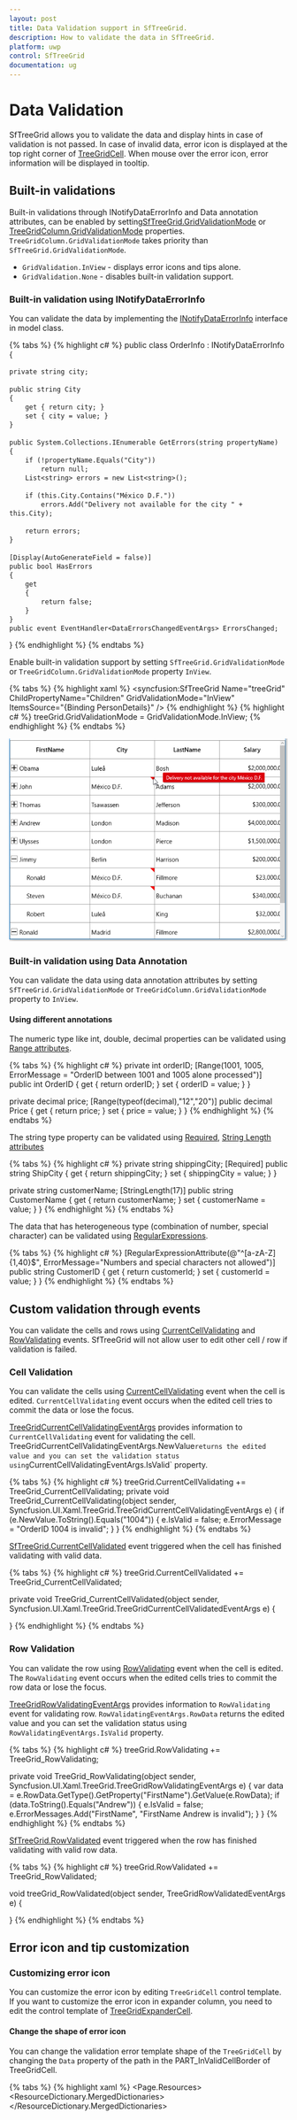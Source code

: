 ```yaml
---
layout: post
title: Data Validation support in SfTreeGrid.
description: How to validate the data in SfTreeGrid.
platform: uwp
control: SfTreeGrid
documentation: ug
---
```


# Data Validation

SfTreeGrid allows you to validate the data and display hints in case of validation is not passed. In case of invalid data, error icon is displayed at the top right corner of [TreeGridCell](https://help.syncfusion.com/cr/cref_files/uwp/sfdatagrid/frlrfSyncfusionUIXamlTreeGridTreeGridCellClassTopic.html). When mouse over the error icon, error information will be displayed in tooltip.

## Built-in validations

Built-in validations through INotifyDataErrorInfo and Data annotation attributes, can be enabled by setting[SfTreeGrid.GridValidationMode](https://help.syncfusion.com/cr/cref_files/uwp/sfdatagrid/frlrfSyncfusionUIXamlGridSfGridBaseClassGridValidationModeTopic.html) or [TreeGridColumn.GridValidationMode](https://help.syncfusion.com/cr/cref_files/uwp/sfdatagrid/frlrfSyncfusionUIXamlGridGridColumnBaseClassGridValidationModeTopic.html) properties. `TreeGridColumn.GridValidationMode` takes priority than ` SfTreeGrid.GridValidationMode`.

* `GridValidation.InView` - displays error icons and tips alone.
* `GridValidation.None` - disables built-in validation support.

### Built-in validation using INotifyDataErrorInfo

You can validate the data by implementing the [INotifyDataErrorInfo](https://msdn.microsoft.com/en-us/library/system.componentmodel.inotifydataerrorinfo(v=vs.110).aspx) interface in model class.

{% tabs %}
{% highlight c# %}
public class OrderInfo : INotifyDataErrorInfo
{

    private string city;

    public string City
    {
        get { return city; }
        set { city = value; }
    }

    public System.Collections.IEnumerable GetErrors(string propertyName)
    {
        if (!propertyName.Equals("City"))
            return null;
        List<string> errors = new List<string>();    

        if (this.City.Contains("México D.F."))
            errors.Add("Delivery not available for the city " + this.City);

        return errors;
    }

    [Display(AutoGenerateField = false)]
    public bool HasErrors
    {
        get
        {            
            return false;
        }
    }
    public event EventHandler<DataErrorsChangedEventArgs> ErrorsChanged;
}
{% endhighlight %}
{% endtabs %}

Enable built-in validation support by setting `SfTreeGrid.GridValidationMode` or `TreeGridColumn.GridValidationMode` property `InView`.

{% tabs %}
{% highlight xaml %}
<syncfusion:SfTreeGrid Name="treeGrid"
                       ChildPropertyName="Children"
                       GridValidationMode="InView"
                       ItemsSource="{Binding PersonDetails}" />
{% endhighlight %}
{% highlight c# %}
treeGrid.GridValidationMode = GridValidationMode.InView;
{% endhighlight %}
{% endtabs %}

![](Data-Validation_images/Data-Validation_img1.png)

### Built-in validation using Data Annotation

You can validate the data using data annotation attributes by setting `SfTreeGrid.GridValidationMode` or `TreeGridColumn.GridValidationMode` property to `InView`.

#### Using different annotations

The numeric type like int, double, decimal properties can be validated using [Range attributes](https://msdn.microsoft.com/en-us/library/system.componentmodel.dataannotations.rangeattribute.aspx).

{% tabs %}
{% highlight c# %}
private int orderID;
[Range(1001, 1005, ErrorMessage = "OrderID between 1001 and 1005 alone processed")]        
public int OrderID
{
    get { return orderID; }
    set { orderID = value; }
}

private decimal price;
[Range(typeof(decimal),"12","20")]
public decimal Price
{
    get { return price; }
    set { price = value; }
}
{% endhighlight %}
{% endtabs %}

The string type property can be validated using [Required](https://msdn.microsoft.com/en-us/library/system.componentmodel.dataannotations.requiredattribute.aspx), [String Length attributes](https://msdn.microsoft.com/en-us/library/system.componentmodel.dataannotations.stringlengthattribute.aspx)

{% tabs %}
{% highlight c# %}
private string shippingCity;
[Required]
public string ShipCity
{
    get { return shippingCity; }
    set { shippingCity = value; }
}

private string customerName;
[StringLength(17)]
public string CustomerName
{
    get { return customerName; }
    set { customerName = value; }
}
{% endhighlight %}
{% endtabs %}

The data that has heterogeneous type (combination of number, special character) can be validated using [RegularExpressions](https://msdn.microsoft.com/en-us/library/system.componentmodel.dataannotations.regularexpressionattribute.aspx).

{% tabs %}
{% highlight c# %}
[RegularExpressionAttribute(@"^[a-zA-Z]{1,40}$", ErrorMessage="Numbers and special characters not allowed")]
public string CustomerID
{
    get { return customerId; }
    set { customerId = value; }
}
{% endhighlight %}
{% endtabs %}

## Custom validation through events

You can validate the cells and rows using [CurrentCellValidating](https://help.syncfusion.com/cr/cref_files/uwp/sfdatagrid/frlrfSyncfusionUIXamlTreeGridSfTreeGridClassCurrentCellValidatingTopic.html) and [RowValidating](https://help.syncfusion.com/cr/cref_files/uwp/sfdatagrid/frlrfSyncfusionUIXamlTreeGridSfTreeGridClassRowValidatingTopic.html) events. SfTreeGrid will not allow user to edit other cell / row if validation is failed.

### Cell Validation

You can validate the cells using [CurrentCellValidating](https://help.syncfusion.com/cr/cref_files/uwp/sfdatagrid/frlrfSyncfusionUIXamlTreeGridSfTreeGridClassCurrentCellValidatingTopic.html) event when the cell is edited. `CurrentCellValidating` event occurs when the edited cell tries to commit the data or lose the focus.

[TreeGridCurrentCellValidatingEventArgs](https://help.syncfusion.com/cr/cref_files/uwp/sfdatagrid/frlrfSyncfusionUIXamlTreeGridTreeGridCurrentCellValidatingEventArgsClassTopic.html) provides information to `CurrentCellValidating` event for validating the cell. ` 
`TreeGridCurrentCellValidatingEventArgs.NewValue` returns the edited value and you can set the validation status using `CurrentCellValidatingEventArgs.IsValid` property.

{% tabs %}
{% highlight c# %}
treeGrid.CurrentCellValidating += TreeGrid_CurrentCellValidating;
private void TreeGrid_CurrentCellValidating(object sender, Syncfusion.UI.Xaml.TreeGrid.TreeGridCurrentCellValidatingEventArgs e)
{
    if (e.NewValue.ToString().Equals("1004"))
    {
        e.IsValid = false;
        e.ErrorMessage = "OrderID 1004 is invalid";
    }
}
{% endhighlight %}
{% endtabs %}

[SfTreeGrid.CurrentCellValidated](https://help.syncfusion.com/cr/cref_files/uwp/sfdatagrid/frlrfSyncfusionUIXamlTreeGridSfTreeGridClassCurrentCellValidatedTopic.html) event triggered when the cell has finished validating with valid data.

{% tabs %}
{% highlight c# %}
treeGrid.CurrentCellValidated += TreeGrid_CurrentCellValidated;

private void TreeGrid_CurrentCellValidated(object sender, Syncfusion.UI.Xaml.TreeGrid.TreeGridCurrentCellValidatedEventArgs e)
{
            
}
{% endhighlight %}
{% endtabs %}

### Row Validation

You can validate the row using [RowValidating](https://help.syncfusion.com/cr/cref_files/uwp/sfdatagrid/frlrfSyncfusionUIXamlTreeGridSfTreeGridClassRowValidatingTopic.html) event when the cell is edited. The `RowValidating` event occurs when the edited cells tries to commit the row data or lose the focus.

[TreeGridRowValidatingEventArgs](https://help.syncfusion.com/cr/cref_files/uwp/sfdatagrid/frlrfSyncfusionUIXamlTreeGridTreeGridRowValidatingEventArgsClassTopic.html) provides information to `RowValidating` event for validating row. 
`RowValidatingEventArgs.RowData` returns the edited value and you can set the validation status using `RowValidatingEventArgs.IsValid` property.

{% tabs %}
{% highlight c# %}
treeGrid.RowValidating += TreeGrid_RowValidating;

private void TreeGrid_RowValidating(object sender, Syncfusion.UI.Xaml.TreeGrid.TreeGridRowValidatingEventArgs e)
{
    var data = e.RowData.GetType().GetProperty("FirstName").GetValue(e.RowData);
    if (data.ToString().Equals("Andrew"))
    {
        e.IsValid = false;
        e.ErrorMessages.Add("FirstName", "FirstName Andrew is invalid");
    }
}
{% endhighlight %}
{% endtabs %}

[SfTreeGrid.RowValidated](https://help.syncfusion.com/cr/cref_files/uwp/sfdatagrid/frlrfSyncfusionUIXamlTreeGridSfTreeGridClassRowValidatedTopic.html) event triggered when the row has finished validating with valid row data.

{% tabs %}
{% highlight c# %}
treeGrid.RowValidated += TreeGrid_RowValidated;

void treeGrid_RowValidated(object sender, TreeGridRowValidatedEventArgs e)
{

}
{% endhighlight %}
{% endtabs %}

## Error icon and tip customization

### Customizing error icon

You can customize the error icon by editing `TreeGridCell` control template. If you want to customize the error icon in expander column, you need to edit the control template of [TreeGridExpanderCell](https://help.syncfusion.com/cr/cref_files/uwp/sfdatagrid/frlrfSyncfusionUIXamlTreeGridTreeGridExpanderCellClassTopic.html).

#### Change the shape of error icon

You can change the validation error template shape of the `TreeGridCell` by changing the `Data` property of the path in the PART_InValidCellBorder of TreeGridCell.

{% tabs %}
{% highlight xaml %}
<Page.Resources>
        <ResourceDictionary>
            <ResourceDictionary.MergedDictionaries>
                <ResourceDictionary Source="ms-appx:///Syncfusion.SfGrid.UWP/Control/Themes/Generic.xaml" />
            </ResourceDictionary.MergedDictionaries>
            <Style TargetType="syncfusion:TreeGridCell">
                <Setter Property="Background" Value="Transparent" />
                <Setter Property="BorderBrush" Value="Gray" />
                <Setter Property="BorderThickness" Value="0,0,1,1" />
                <Setter Property="Padding" Value="0" />
                <Setter Property="Template">
                    <Setter.Value>
                        <ControlTemplate TargetType="syncfusion:TreeGridCell">
                            <Grid x:Name="Root"
                                  Background="{TemplateBinding Background}"
                                  BorderBrush="{TemplateBinding BorderBrush}"
                                  BorderThickness="{TemplateBinding BorderThickness}">
                                <ContentPresenter />

                                <Border x:Name="PART_CurrentCellBorder"
                                        Background="Transparent"
                                        BorderBrush="{TemplateBinding CurrentCellBorderBrush}"
                                        BorderThickness="{TemplateBinding CurrentCellBorderThickness}"
                                        IsHitTestVisible="False"
                                        Visibility="Collapsed" />
                                <Border x:Name="PART_InValidCellBorder"
                                        Width="10"
                                        Height="10"
                                        HorizontalAlignment="Right"
                                        VerticalAlignment="Top"
                                        Visibility="Collapsed">
                                    <ToolTipService.ToolTip>

                                        <ToolTip Background="#FFDB000C"
                                                 Placement="Right"
                                                 Tag="{TemplateBinding ErrorMessage}"
                                                 Template="{StaticResource ValidationToolTipTemplate}" />

                                    </ToolTipService.ToolTip>
                                    <Path Data="M15.396557,23.044006C14.220558,23.044006 13.268559,23.886993 13.268559,24.927994 13.268559,25.975006 14.220558,26.817001 15.396557,26.817001 16.572557,26.817001 17.523547,25.975006 17.523547,24.927994 17.523547,23.886993 16.572557,23.044006 15.396557,23.044006z M15.467541,5.1819992C15.447552,5.1819992 15.436566,5.1829987 15.436566,5.1829987 13.118533,5.5049973 13.055545,7.3330002 13.055545,7.3330002L13.055545,9.2929993 13.626531,16.539001C13.983558,18.357002 14.243538,19.020004 14.243538,19.020004 15.275555,19.975006 16.203567,19.25 16.203567,19.25 16.976548,18.565994 17.028552,16.962997 17.028552,16.962997 17.956563,9.2929993 17.696553,7.1029968 17.696553,7.1029968 17.608571,5.2839966 15.823561,5.1849976 15.490551,5.1819992 15.481549,5.1819992 15.473553,5.1819992 15.467541,5.1819992z M15.56355,0C15.56355,0 21.710574,4.1259995 31.581613,2.8030014 31.581613,2.8030014 33.634629,26.556992 15.56355,32 15.56355,32 -0.10249132,27.548004 0.00050565118,2.9670029 0.0005058694,2.9670029 10.72555,3.6309967 15.56355,0z"
                                          Fill="Red"
                                          Stretch="Fill" />

                                </Border>
                                <VisualStateManager.VisualStateGroups>
                                    <VisualStateGroup x:Name="IndicationStates">
                                        <VisualState x:Name="NoError" />
                                        <VisualState x:Name="HasError">
                                            <VisualState.Setters>
                                                <Setter Target="PART_InValidCellBorder.Visibility" Value="Visible" />
                                            </VisualState.Setters>
                                        </VisualState>
                                    </VisualStateGroup>

                                    <VisualStateGroup x:Name="CurrentStates">
                                        <VisualState x:Name="Regular" />
                                        <VisualState x:Name="Current">
                                            <VisualState.Setters>
                                                <Setter Target="PART_CurrentCellBorder.Visibility" Value="Visible" />
                                            </VisualState.Setters>
                                        </VisualState>
                                    </VisualStateGroup>
                                </VisualStateManager.VisualStateGroups>
                            </Grid>
                        </ControlTemplate>
                    </Setter.Value>
                </Setter>
            </Style>
        </ResourceDictionary>

</Page.Resources>
{% endhighlight %}
{% endtabs %}

![](Data-Validation_images/Data-Validation_img2.png)

#### Change the color of error icon

You can change the validation error template color of the `TreeGridCell` by changing the `Fill` property of the path in the PART_InValidCellBorder of `TreeGridCell`. Here, validation error template color of the TreeGridExpanderCell is changed.

{% tabs %}
{% highlight xaml %}
<Page.Resources>
        <ResourceDictionary>
            <ResourceDictionary.MergedDictionaries>
                <ResourceDictionary Source="ms-appx:///Syncfusion.SfGrid.UWP/Control/Themes/Generic.xaml" />
            </ResourceDictionary.MergedDictionaries>
            <Style TargetType="syncfusion:TreeGridExpanderCell">
                <Setter Property="Background" Value="Transparent" />
                <Setter Property="BorderThickness" Value="0,0,1,1" />
                <Setter Property="BorderBrush" Value="Gray" />
                <Setter Property="Padding" Value="0" />
                <Setter Property="Template">
                    <Setter.Value>
                        <ControlTemplate TargetType="syncfusion:TreeGridExpanderCell">
                            <Grid x:Name="Root"
                                  BorderBrush="{TemplateBinding BorderBrush}"
                                  BorderThickness="{TemplateBinding BorderThickness}">
                                <Grid Margin="{TemplateBinding IndentMargin}">
                                    <Grid.ColumnDefinitions>
                                        <ColumnDefinition Width="18" />
                                        <ColumnDefinition Width="Auto" />
                                        <ColumnDefinition Width="*" />
                                    </Grid.ColumnDefinitions>
                                    <syncfusion:TreeGridExpander x:Name="PART_ExpanderCell"
                                                                 Grid.Column="0"
                                                                 Width="16"
                                                                 Height="16"
                                                                 Margin="2,1,0,1"
                                                                 HorizontalAlignment="Center"
                                                                 VerticalAlignment="Center"
                                                                 IsExpanded="{Binding RelativeSource={RelativeSource TemplatedParent},
                                                                                      Path=IsExpanded,
                                                                                      Mode=TwoWay,
                                                                                      UpdateSourceTrigger=PropertyChanged}"
                                                                 Visibility="{Binding RelativeSource={RelativeSource TemplatedParent},
                                                                                      Path=HasChildNodes,
                                                                                      Converter={StaticResource VisiblityConverter},
                                                                                      Mode=TwoWay}" />

                                    <CheckBox Name="PART_SelectCheckBox"
                                              Grid.Column="1"
                                              Width="18"
                                              Height="18"
                                              MinWidth="22"
                                              Margin="2,0,0,0"
                                              HorizontalAlignment="Center"
                                              VerticalAlignment="Center"
                                              IsEnabled="{Binding RelativeSource={RelativeSource TemplatedParent},
                                                                  Path=IsCheckBoxEnabled,
                                                                  Mode=TwoWay,
                                                                  UpdateSourceTrigger=PropertyChanged}"
                                              IsTabStop="False"
                                              IsThreeState="True"
                                              Visibility="{Binding Path=ColumnBase.Renderer.TreeGrid.ShowCheckBox,
                                                                   RelativeSource={RelativeSource Mode=TemplatedParent},
                                                                   Converter={StaticResource VisiblityConverter},
                                                                   Mode=TwoWay}" />


                                    <Grid Grid.Column="2"
                                          Margin="2,0,0,0"
                                          Background="{TemplateBinding Background}">
                                        <ContentPresenter />
                                        <Border x:Name="PART_CurrentCellBorder"
                                                Margin="1,0,0,0"
                                                Background="Transparent"
                                                BorderBrush="{TemplateBinding CurrentCellBorderBrush}"
                                                BorderThickness="{TemplateBinding CurrentCellBorderThickness}"
                                                IsHitTestVisible="False"
                                                Visibility="Collapsed" />
                                        <Border x:Name="PART_InValidCellBorder"
                                                Width="10"
                                                Height="10"
                                                HorizontalAlignment="Right"
                                                VerticalAlignment="Top"
                                                Visibility="Collapsed">
                                            <ToolTipService.ToolTip>
                                                <ToolTip Background="#FFDB000C"
                                                         Placement="Right"
                                                         Tag="{TemplateBinding ErrorMessage}"
                                                         Template="{StaticResource ValidationToolTipTemplate}" />
                                            </ToolTipService.ToolTip>
                                            <Path Data="M0.5,0.5 L12.652698,0.5 12.652698,12.068006 z"
                                                  Fill="Orange"
                                                  Stretch="Fill" />
                                        </Border>
                                    </Grid>
                                </Grid>
                                <VisualStateManager.VisualStateGroups>
                                    <VisualStateGroup x:Name="IndicationStates">
                                        <VisualState x:Name="NoError" />
                                        <VisualState x:Name="HasError">
                                            <VisualState.Setters>
                                                <Setter Target="PART_InValidCellBorder.Visibility" Value="Visible" />
                                            </VisualState.Setters>
                                        </VisualState>
                                    </VisualStateGroup>
                                    <VisualStateGroup x:Name="CurrentStates">
                                        <VisualState x:Name="Regular" />
                                        <VisualState x:Name="Current">
                                            <VisualState.Setters>
                                                <Setter Target="PART_CurrentCellBorder.Visibility" Value="Visible" />
                                            </VisualState.Setters>
                                        </VisualState>
                                    </VisualStateGroup>
                                </VisualStateManager.VisualStateGroups>
                            </Grid>
                        </ControlTemplate>
                    </Setter.Value>
                </Setter>
            </Style>
        </ResourceDictionary>
</Page.Resources>
{% endhighlight %}
{% endtabs %}

![](Data-Validation_images/Data-Validation_img3.png)

### Customizing error tip

You can customize the error tip by editing the style of `ValidationToolTipTemplate`. Get the style of `ValidationToolTipTemplate` by editing the `TreeGridCell` style.

#### Change the background and foreground color of error tip

You can change the error tip background color by setting `Background` property of the border in `ValidationToolTipTemplate`. The error tip foreground color can be changed by setting `Foreground` property of the `TextBlock` in `ValidationToolTipTemplate`.

{% tabs %}
{% highlight xaml %}
<ControlTemplate x:Key="ValidationToolTipTemplate">
                <Grid x:Name="PART_ToolTipPresenter"
                      Margin="5,0"
                      Opacity="0"
                      RenderTransformOrigin="0,0">
                    <Grid.RenderTransform>
                        <TranslateTransform x:Name="Transform" X="-25" />
                    </Grid.RenderTransform>

                    <Border Margin="4,4,-4,-4"
                            Background="#052A2E31"
                            CornerRadius="5" />
                    <Border Margin="3,3,-3,-3"
                            Background="#152A2E31"
                            CornerRadius="4" />
                    <Border Margin="2,2,-2,-2"
                            Background="#252A2E31"
                            CornerRadius="3" />
                    <Border Margin="1,1,-1,-1"
                            Background="#352A2E31"
                            CornerRadius="2" />

                    <Border Background="Orange" CornerRadius="2" />
                    <Border CornerRadius="2">
                        <TextBlock MaxWidth="250"
                                   Margin="8,4,8,4"
                                   Foreground="Black"
                                   Text="{TemplateBinding Tag}"
                                   TextWrapping="Wrap"
                                   UseLayoutRounding="false" />
                    </Border>
                    <VisualStateManager.VisualStateGroups>
                        <VisualStateGroup x:Name="OpenStates">
                            <VisualStateGroup.Transitions>
                                <VisualTransition GeneratedDuration="0" />
                                <VisualTransition GeneratedDuration="0:0:0.2" To="Opened">
                                    <Storyboard>
                                        <DoubleAnimation Duration="0:0:0.2"
                                                         Storyboard.TargetName="Transform"
                                                         Storyboard.TargetProperty="X"
                                                         To="0">
                                            <DoubleAnimation.EasingFunction>
                                                <BackEase Amplitude=".3" EasingMode="EaseOut" />
                                            </DoubleAnimation.EasingFunction>
                                        </DoubleAnimation>
                                        <DoubleAnimation Duration="0:0:0.2"
                                                         Storyboard.TargetName="PART_ToolTipPresenter"
                                                         Storyboard.TargetProperty="Opacity"
                                                         To="1" />
                                    </Storyboard>
                                </VisualTransition>
                            </VisualStateGroup.Transitions>
                            <VisualState x:Name="Closed">
                                <Storyboard>
                                    <DoubleAnimation Duration="0"
                                                     Storyboard.TargetName="PART_ToolTipPresenter"
                                                     Storyboard.TargetProperty="Opacity"
                                                     To="0" />
                                </Storyboard>
                            </VisualState>
                            <VisualState x:Name="Opened">
                                <Storyboard>
                                    <DoubleAnimation Duration="0"
                                                     Storyboard.TargetName="Transform"
                                                     Storyboard.TargetProperty="X"
                                                     To="0" />
                                    <DoubleAnimation Duration="0"
                                                     Storyboard.TargetName="PART_ToolTipPresenter"
                                                     Storyboard.TargetProperty="Opacity"
                                                     To="1" />
                                </Storyboard>
                            </VisualState>
                        </VisualStateGroup>
                    </VisualStateManager.VisualStateGroups>
                </Grid>
</ControlTemplate>
{% endhighlight %}
{% endtabs %}

![](Data-Validation_images/Data-Validation_img4.png)

## Showing error details in RowHeader

SfTreeGrid supports to show the error information in row header by setting INotifyDataErrorInfo.HasErrors. By default, error message “Row Containing Error” will be displayed.  You can change this by changing `RowErrorMessage` in the `resx` file.

{% tabs %}
{% highlight c# %}
[Display(AutoGenerateField = false)]
public bool HasErrors
{
    get
    {
        if (this.City.Contains("México D.F."))
            return true;
        return false;
    }
}
{% endhighlight %}
{% endtabs %}

![](Data-Validation_images/Data-Validation_img5.png)

## Validation with Checkbox column

SfTreeGrid doesn’t support to validate the [TreeGridCheckBoxColumn](https://help.syncfusion.com/cr/cref_files/uwp/sfdatagrid/frlrfSyncfusionUIXamlTreeGridTreeGridCheckBoxColumnClassTopic.html) through validating events. You can validate the check box column value by setting [TreeGridValidationHelper.IsCurrentCellValidated](https://help.syncfusion.com/cr/cref_files/uwp/sfdatagrid/frlrfSyncfusionUIXamlTreeGridTreeGridValidationHelperClassIsCurrentCellValidatedTopic.html) and [TreeGridValidationHelper.IsCurrentRowValidated](https://help.syncfusion.com/cr/cref_files/uwp/sfdatagrid/frlrfSyncfusionUIXamlTreeGridTreeGridValidationHelperClassIsCurrentRowValidatedTopic.html) static properties by calling [SetCurrentRowValidated](https://help.syncfusion.com/cr/cref_files/uwp/sfdatagrid/frlrfSyncfusionUIXamlTreeGridTreeGridValidationHelperClassSetCurrentRowValidatedTopic.html) and [SetCurrentCellValidated](https://help.syncfusion.com/cr/cref_files/uwp/sfdatagrid/frlrfSyncfusionUIXamlTreeGridTreeGridValidationHelperClassSetCurrentCellValidatedTopic.html) methods from [TreeGridValidationHelper](https://help.syncfusion.com/cr/cref_files/uwp/sfdatagrid/frlrfSyncfusionUIXamlTreeGridTreeGridValidationHelperClassTopic.html).

{% tabs %}
{% highlight c# %}
using Syncfusion.UI.Xaml.TreeGrid.Helpers;

treeGrid.CurrentCellValueChanged += TreeGrid_CurrentCellValueChanged;

private void TreeGrid_CurrentCellValueChanged(object sender, Syncfusion.UI.Xaml.TreeGrid.TreeGridCurrentCellValueChangedEventArgs e)
{
    int columnIndex = this.treeGrid.ResolveToGridVisibleColumnIndex(e.RowColumnIndex.ColumnIndex);

    //We are enabling the RowValidating, CellValidating event if the changes happen in GridCheckBoxColumn
    if (this.treeGrid.Columns[columnIndex].CellType == "CheckBox")
    {
        this.treeGrid.GetValidationHelper().SetCurrentRowValidated(false);
        this.treeGrid.GetValidationHelper().SetCurrentCellValidated(false);
    }
}

treeGrid.CurrentCellValidating += TreeGrid_CurrentCellValidating;
private void TreeGrid_CurrentCellValidating(object sender, Syncfusion.UI.Xaml.TreeGrid.TreeGridCurrentCellValidatingEventArgs e)
{
    if (!(bool)e.NewValue)
    {
        e.IsValid = false;
        e.ErrorMessage = "Unavailable";
    }
}

treeGrid.RowValidating += TreeGrid_RowValidating;

private void TreeGrid_RowValidating(object sender, Syncfusion.UI.Xaml.TreeGrid.TreeGridRowValidatingEventArgs e)
{
    var status = e.RowData.GetType().GetProperty("Availability").GetValue(e.RowData);
    if (!(bool)status)
    {
        e.IsValid = false;
        e.ErrorMessages.Add("Availability", "Unavailable");
    }
}
{% endhighlight %}
{% endtabs %}

![](Data-Validation_images/Data-Validation_img6.png)

**Limitations**

* Non-editable columns will not support custom validation except[TreeGridCheckBoxColumn](https://help.syncfusion.com/cr/cref_files/uwp/sfdatagrid/frlrfSyncfusionUIXamlTreeGridTreeGridCheckBoxColumnClassTopic.html).
* [CurrentCellValidating](https://help.syncfusion.com/cr/cref_files/uwp/sfdatagrid/frlrfSyncfusionUIXamlTreeGridSfTreeGridClassCurrentCellValidatingTopic.html) event will not be triggered for [TreeGridTemplateColumn](https://help.syncfusion.com/cr/cref_files/uwp/sfdatagrid/frlrfSyncfusionUIXamlTreeGridTreeGridTemplateColumnClassTopic.html).

